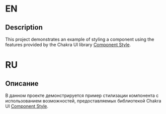 # EN
## Description

This project demonstrates an example of styling a component using the features provided by the Chakra UI library [Component Style](https://v2.chakra-ui.com/docs/styled-system/component-style).

# RU
## Описание

В данном проекте демонстрируется пример стилизации компонента с использованием возможностей, предоставляемых библиотекой Chakra UI [Component Style](https://v2.chakra-ui.com/docs/styled-system/component-style).
